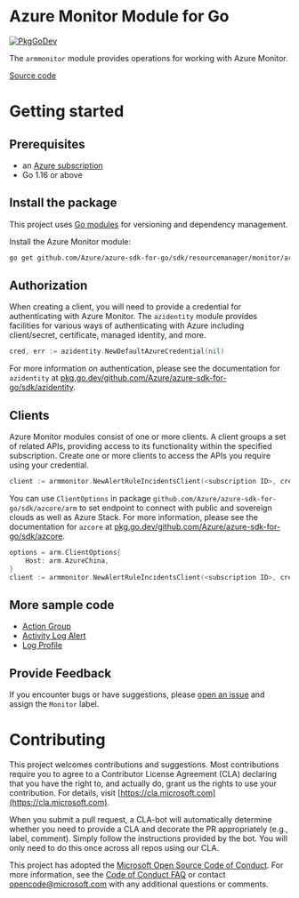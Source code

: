 # Azure Monitor Module for Go

[![PkgGoDev](https://pkg.go.dev/badge/github.com/Azure/azure-sdk-for-go/sdk/resourcemanager/monitor/armmonitor)](https://pkg.go.dev/github.com/Azure/azure-sdk-for-go/sdk/resourcemanager/monitor/armmonitor)

The `armmonitor` module provides operations for working with Azure Monitor.

[Source code](https://github.com/Azure/azure-sdk-for-go/tree/main/sdk/resourcemanager/monitor/armmonitor)

# Getting started

## Prerequisites

- an [Azure subscription](https://azure.microsoft.com/free/)
- Go 1.16 or above

## Install the package

This project uses [Go modules](https://github.com/golang/go/wiki/Modules) for versioning and dependency management.

Install the Azure Monitor module:

```sh
go get github.com/Azure/azure-sdk-for-go/sdk/resourcemanager/monitor/armmonitor
```

## Authorization

When creating a client, you will need to provide a credential for authenticating with Azure Monitor.  The `azidentity` module provides facilities for various ways of authenticating with Azure including client/secret, certificate, managed identity, and more.

```go
cred, err := azidentity.NewDefaultAzureCredential(nil)
```

For more information on authentication, please see the documentation for `azidentity` at [pkg.go.dev/github.com/Azure/azure-sdk-for-go/sdk/azidentity](https://pkg.go.dev/github.com/Azure/azure-sdk-for-go/sdk/azidentity).

## Clients

Azure Monitor modules consist of one or more clients.  A client groups a set of related APIs, providing access to its functionality within the specified subscription.  Create one or more clients to access the APIs you require using your credential.

```go
client := armmonitor.NewAlertRuleIncidentsClient(<subscription ID>, cred, nil)
```

You can use `ClientOptions` in package `github.com/Azure/azure-sdk-for-go/sdk/azcore/arm` to set endpoint to connect with public and sovereign clouds as well as Azure Stack. For more information, please see the documentation for `azcore` at [pkg.go.dev/github.com/Azure/azure-sdk-for-go/sdk/azcore](https://pkg.go.dev/github.com/Azure/azure-sdk-for-go/sdk/azcore).

```go
options = arm.ClientOptions{
    Host: arm.AzureChina,
}
client := armmonitor.NewAlertRuleIncidentsClient(<subscription ID>, cred, &options)
```

## More sample code

- [Action Group](https://aka.ms/azsdk/go/mgmt/samples?path=sdk/resourcemanager/monitor/action_group)
- [Activity Log Alert](https://aka.ms/azsdk/go/mgmt/samples?path=sdk/resourcemanager/monitor/activity_log_alert)
- [Log Profile](https://aka.ms/azsdk/go/mgmt/samples?path=sdk/resourcemanager/monitor/log_profile)

## Provide Feedback

If you encounter bugs or have suggestions, please
[open an issue](https://github.com/Azure/azure-sdk-for-go/issues) and assign the `Monitor` label.

# Contributing

This project welcomes contributions and suggestions. Most contributions require
you to agree to a Contributor License Agreement (CLA) declaring that you have
the right to, and actually do, grant us the rights to use your contribution.
For details, visit [https://cla.microsoft.com](https://cla.microsoft.com).

When you submit a pull request, a CLA-bot will automatically determine whether
you need to provide a CLA and decorate the PR appropriately (e.g., label,
comment). Simply follow the instructions provided by the bot. You will only
need to do this once across all repos using our CLA.

This project has adopted the
[Microsoft Open Source Code of Conduct](https://opensource.microsoft.com/codeofconduct/).
For more information, see the
[Code of Conduct FAQ](https://opensource.microsoft.com/codeofconduct/faq/)
or contact [opencode@microsoft.com](mailto:opencode@microsoft.com) with any
additional questions or comments.